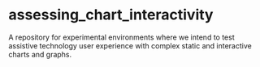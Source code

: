 # assessing_chart_interactivity
A repository for experimental environments where we intend to test assistive technology user experience with complex static and interactive charts and graphs.
